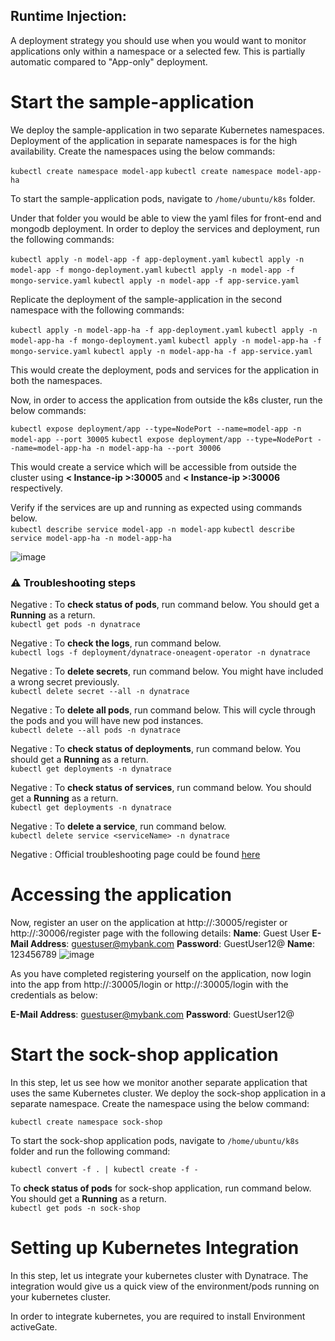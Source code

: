 ## Runtime Injection:
A deployment strategy you should use when you would want to monitor applications only within a namespace or a selected few. This is partially automatic compared to "App-only" deployment.

# Start the sample-application

We deploy the sample-application in two separate Kubernetes namespaces. Deployment of the application in separate namespaces is for the high availability. Create the namespaces using the below commands:

`kubectl create namespace model-app`
`kubectl create namespace model-app-ha`

To start the sample-application pods, navigate to `/home/ubuntu/k8s` folder.

Under that folder you would be able to view the yaml files for front-end and mongodb deployment. In order to deploy the services and deployment, run the following commands:

`kubectl apply -n model-app -f app-deployment.yaml`
`kubectl apply -n model-app -f mongo-deployment.yaml`
`kubectl apply -n model-app -f mongo-service.yaml`
`kubectl apply -n model-app -f app-service.yaml`

Replicate the deployment of the sample-application in the second namespace with the following commands:

`kubectl apply -n model-app-ha -f app-deployment.yaml`
`kubectl apply -n model-app-ha -f mongo-deployment.yaml`
`kubectl apply -n model-app-ha -f mongo-service.yaml`
`kubectl apply -n model-app-ha -f app-service.yaml`

This would create the deployment, pods and services for the application in both the namespaces.

Now, in order to access the application from outside the k8s cluster, run the below commands:

`kubectl expose deployment/app --type=NodePort --name=model-app -n model-app --port 30005`
`kubectl expose deployment/app --type=NodePort --name=model-app-ha -n model-app-ha --port 30006`

This would create a service which will be accessible from outside the cluster using **< Instance-ip >:30005** and **< Instance-ip >:30006** respectively.

Verify if the services are up and running as expected using commands below. <br>
`kubectl describe service model-app -n model-app`
`kubectl describe service model-app-ha -n model-app-ha`

![image](./images/expose-model-app.png)

### ⚠️ Troubleshooting steps

Negative
: To **check status of pods**, run command below. You should get a **Running** as a return.<br>
`kubectl get pods -n dynatrace`

Negative
: To **check the logs**, run command below.<br>
`kubectl logs -f deployment/dynatrace-oneagent-operator -n dynatrace`

Negative
: To **delete secrets**, run command below. You might have included a wrong secret previously. <br>
`kubectl delete secret --all -n dynatrace`

Negative
: To **delete all pods**, run command below. This will cycle through the pods and you will have new pod instances.<br>
`kubectl delete --all pods -n dynatrace`

Negative
: To **check status of deployments**, run command below. You should get a **Running** as a return.<br>
`kubectl get deployments -n dynatrace`

Negative
: To **check status of services**, run command below. You should get a **Running** as a return.<br>
`kubectl get deployments -n dynatrace`

Negative
: To **delete a service**, run command below.<br>
`kubectl delete service <serviceName> -n dynatrace`

Negative
: Official troubleshooting page could be found [here](https://www.dynatrace.com/support/help/technology-support/cloud-platforms/google-cloud-platform/google-kubernetes-engine/installation-and-operation/full-stack/troubleshoot-oneagent-on-google-kubernetes-engine/)

# Accessing the application

Now, register an user on the application at http://<IP-address>:30005/register or http://<IP-address>:30006/register page with the following details:
**Name**: Guest User
**E-Mail Address**: guestuser@mybank.com
**Password**: GuestUser12@
**Name**: 123456789
![image](./images/register-user-app.png)

As you have completed registering yourself on the application, now login into the app from http://<my-IP>:30005/login or http://<my-IP>:30005/login with the credentials as below:

**E-Mail Address**: guestuser@mybank.com
**Password**: GuestUser12@

# Start the sock-shop application

In this step, let us see how we monitor another separate application that uses the same Kubernetes cluster. We deploy the sock-shop application in a separate namespace. Create the namespace using the below command:

`kubectl create namespace sock-shop`


To start the sock-shop application pods, navigate to `/home/ubuntu/k8s` folder and run the following command:

`kubectl convert -f . | kubectl create -f -`

To **check status of pods** for sock-shop application, run command below. You should get a **Running** as a return.<br>
`kubectl get pods -n sock-shop`


# Setting up Kubernetes Integration

In this step, let us integrate your kubernetes cluster with Dynatrace. The integration would give us a quick view of the environment/pods running on your kubernetes cluster.

In order to integrate kubernetes, you are required to install Environment activeGate.

